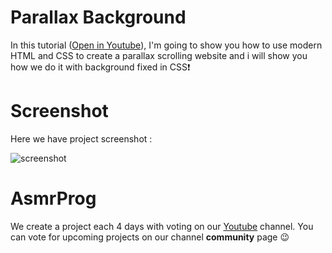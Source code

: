 # Parallax Background
In this tutorial ([Open in Youtube](https://youtu.be/1cFN7OBI9Yg)), I'm going to show you how to use modern HTML and CSS to create a parallax scrolling website and i will show you how we do it with background fixed in CSS❗️

# Screenshot
Here we have project screenshot :

![screenshot](screenshot.png)

# AsmrProg

We create a project each 4 days with voting on our <a href="https://youtube.com/@AsmrProg" target="_blank">Youtube</a> channel.
You can vote for upcoming projects on our channel **community** page :wink: